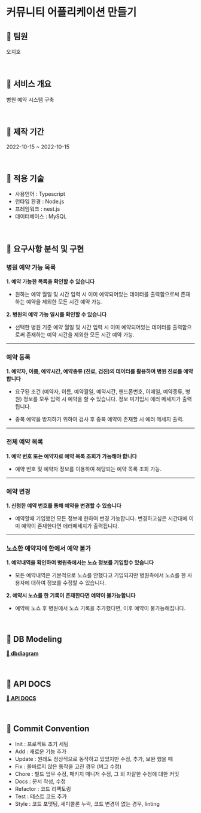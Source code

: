 # 커뮤니티 어플리케이션 만들기

## 📌 팀원

오지호

<br/>

## 📌 서비스 개요

병원 예약 시스템 구축

<br/>

## 📌 제작 기간

2022-10-15 ~ 2022-10-15

<br/>

## 📌 적용 기술

- 사용언어 : Typescript
- 런타임 환경 : Node.js
- 프레임워크 : nest.js
- 데이터베이스 : MySQL

<br/>

## 📌 요구사항 분석 및 구현

### 병원 예약 가능 목록

**1. 예약 가능한 목록을 확인할 수 있습니다**

- 원하는 예약 월일 및 시간 입력 시 이미 예약되어있는 데이터를 출력함으로써 존재하는 예약을 제외한 모든 시간 예약 가능.

**2. 병원의 예약 가능 일시를 확인할 수 있습니다**

- 선택한 병원 기준 예약 월일 및 시간 입력 시 이미 예약되어있는 데이터를 출력함으로써 존재하는 예약 시간을 제외한 모든 시간 예약 가능.

---

### 예약 등록

**1. 예약자, 이름, 예약시간, 예약종류 (진료, 검진)의 데이터를 활용하여 병원 진료를 예약합니다**

- 요구된 조건 (예약자, 이름, 예약월일, 예약시간, 핸드폰번호, 이메일, 예약종류, 병원) 정보를 모두 입력 시 예약을 할 수 있습니다. 정보 미기입시 에러 메세지가 출력됩니다.

- 중복 예약을 방지하기 위하여 검사 후 중복 예약이 존재할 시 에러 메세지 출력.

---

### 전체 예약 목록

**1. 예약 번호 또는 예약자로 예약 목록 조회가 가능해야 합니다**

- 예약 번호 및 예약자 정보를 이용하여 해당되는 예약 목록 조회 가능.

---

### 예약 변경

**1. 신청한 예약 번호를 통해 예약을 변경할 수 있습니다**

- 예약할때 기입했던 모든 정보에 한하여 변경 가능합니다. 변경하고싶은 시간대에 이미 예약이 존재한다면 에러메세지가 출력됩니다.

---

### 노쇼한 예약자에 한에서 예약 불가

**1. 예약내역을 확인하여 병원측에서는 노쇼 정보를 기입할수 있습니다**

- 모든 예약내역은 기본적으로 노쇼를 안했다고 기입되지만 병원측에서 노쇼를 한 사용자에 대하여 정보를 수정할 수 있습니다.

**2. 예약시 노쇼를 한 기록이 존재한다면 예약이 불가능합니다**

- 예약에 노쇼 후 병원에서 노쇼 기록을 추가했다면, 이후 예약이 불가능해집니다.

<br/>

## 📌 DB Modeling

**[🔗 dbdiagram](https://dbdiagram.io/d/634a0fc8f0018a1c5f0abbae)**

<br>

## 📌 API DOCS

**[🔗 API DOCS](https://documenter.getpostman.com/view/22723318/2s847A1HZZ)**

<br/>

## 📌 Commit Convention

- Init : 프로젝트 초기 세팅
- Add : 새로운 기능 추가
- Update : 원래도 정상적으로 동작하고 있었지만 수정, 추가, 보완 했을 때
- Fix : 올바르지 않은 동작을 고친 경우 (버그 수정)
- Chore : 빌드 업무 수정, 패키지 매니저 수정, 그 외 자잘한 수정에 대한 커밋
- Docs : 문서 작성, 수정
- Refactor : 코드 리팩토링
- Test : 테스트 코드 추가
- Style : 코드 포맷팅, 세미콜론 누락, 코드 변경이 없는 경우, linting
